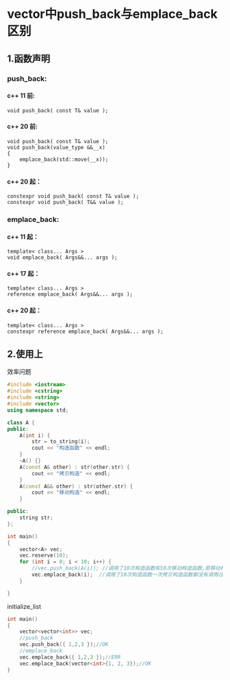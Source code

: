 # vector中push_back与emplace_back区别
## 1.函数声明
### push_back:
#### c++ 11 前:
```
void push_back( const T& value );
```
#### c++ 20 前:
```
void push_back( const T& value );
void push_back(value_type &&__x) 
{
    emplace_back(std::move(__x));
}
```
#### c++ 20 起：
```
constexpr void push_back( const T& value );
constexpr void push_back( T&& value );
```
### emplace_back:
#### c++ 11 起：
```
template< class... Args >
void emplace_back( Args&&... args );
```
#### c++ 17 起：
```
template< class... Args >
reference emplace_back( Args&&... args );
```
#### c++ 20 起：
```
template< class... Args >
constexpr reference emplace_back( Args&&... args );
```
## 2.使用上
效率问题
```c++
#include <iostream>
#include <cstring>
#include <string>
#include <vector>
using namespace std;

class A {
public:
    A(int i) {
        str = to_string(i);
        cout << "构造函数" << endl;
    }
    ~A() {}
    A(const A& other) : str(other.str) {
        cout << "拷贝构造" << endl;
    }
    A(const A&& other) : str(other.str) {
        cout << "移动构造" << endl;
    }

public:
    string str;
};

int main()
{
    vector<A> vec;
    vec.reserve(10);
    for (int i = 0; i < 10; i++) {
        //vec.push_back(A(i)); //调用了10次构造函数和10次移动构造函数,若移动构造没有实现，则调用拷贝构造
        vec.emplace_back(i);  //调用了10次构造函数一次拷贝构造函数都没有调用过
    }

}
```
initialize_list
```c++
int main()
{
    vector<vector<int>> vec;
    //push_back
    vec.push_back({ 1,2,3 });//OK
    //emplace_back
    vec.emplace_back({ 1,2,3 });//ERR
    vec.emplace_back(vector<int>{1, 2, 3});//OK
}
```